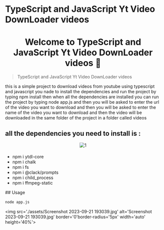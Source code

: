 # TypeScript and JavaScript Yt Video DownLoader videos 
<h1 align="center">Welcome to TypeScript and JavaScript Yt Video DownLoader videos 👋</h1>

> TypeScript and JavaScript Yt Video DownLoader videos

<p>
this is a simple project to download videos from youtube using typescript and javascript you nade to install the dependencies and run the project by typing npm install then when all the dependencies are installed you can run the project by typing node app.js and then you will be asked to enter the url of the video you want to download and then you will be asked to enter the name of the video you want to download and then the video will be downloaded in the same folder of the project in a folder called videos
</p>

## all the dependencies you need to install is :
<div align="center">
  <img src="https://i.ibb.co/0jZQYQg/1.png" alt="1" border="0">
</div>
<div style="margin-top: 20px">
<ul>
<li>
npm i ytdl-core
</li>
<li>
npm i chalk
</li>
<li>
npm i fs
</li>
<li>
npm i @clack/prompts
</li>
<li>
npm i child_process
</li>
<li>
npm i ffmpeg-static
</li>
</ul>

</div>
## Usage

```sh
node app.js
```
<img src='./assets/Screenshot 2023-09-21 193039.jpg' alt='Screenshot 2023-09-21 193039.jpg' border='0'border-radius='5px' width='auto' height='40%'>
